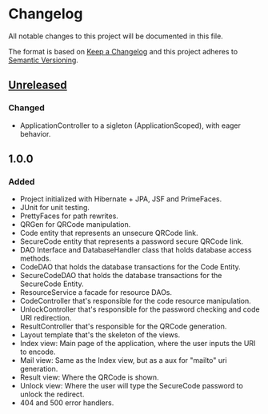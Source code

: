 # Changelog
All notable changes to this project will be documented in this file.

The format is based on [Keep a Changelog](http://keepachangelog.com/en/1.0.0/)
and this project adheres to [Semantic Versioning](http://semver.org/spec/v2.0.0.html).

## [Unreleased]

### Changed
- ApplicationController to a sigleton (ApplicationScoped), with eager behavior.

## 1.0.0

### Added
- Project initialized with Hibernate + JPA, JSF and PrimeFaces.
- JUnit for unit testing.
- PrettyFaces for path rewrites.
- QRGen for QRCode manipulation.
- Code entity that represents an unsecure QRCode link. 
- SecureCode entity that represents a password secure QRCode link.
- DAO Interface and DatabaseHandler class that holds database access methods.
- CodeDAO that holds the database transactions for the Code Entity.
- SecureCodeDAO that holds the database transactions for the SecureCode Entity.
- ResourceService a facade for resource DAOs.
- CodeController that's responsible for the code resource manipulation.
- UnlockController that's responsible for the password checking and code URI redirection.
- ResultController that's responsible for the QRCode generation.
- Layout template that's the skeleton of the views.
- Index view: Main page of the application, where the user inputs the URI to encode.
- Mail view: Same as the Index view, but as a aux for "mailto" uri generation.
- Result view: Where the QRCode is shown.
- Unlock view: Where the user will type the SecureCode password to unlock the redirect.
- 404 and 500 error handlers.

[Unreleased]: https://github.com/JayBIOS/quickresponse/compare/v1.0.0...HEAD
